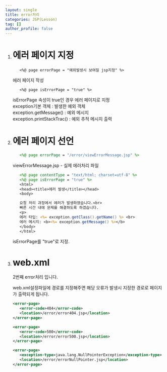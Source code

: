 ```yaml
---
layout: single
title: error처리
categories: JSP(Lesson)
tag: []
author_profile: false
---
```


1. # 에러 페이지 지정
   ```
      <%@ page errorPage = "예외발생시 보여질 jsp지정" %>
   ```

   에러 페이지 작성
   ```
      <%@ page isErrorPage = "true" %>
   ```   
   isErrorPage 속성이 true인 경우 에러 페이지로 지정   
   exception기본 객체 : 발생한 예외 객체   
   exception.getMessage() : 예외 메시지   
   exception.printStackTrac() : 예외 추적 메시지 출력   

1. # 에러 페이지 선언
   ```jsp
      <%@ page errorPage = "/error/viewErrorMessage.jsp" %>
   ```   

   viewErrorMessage.jsp - 실제 에러처리 파일   
   ```jsp
      <%@ page contentType = "text/html; charset=utf-8" %>
      <%@ page isErrorPage = "true" %>
      <html>
      <head><title>에러 발생</title></head>
      <body>

      요청 처리 과정에서 에러가 발생하였습니다.<br>
      빠른 시간 내에 문제를 해결하도록 하겠습니다.
      <p>
      에러 타입: <%= exception.getClass().getName() %> <br>
      에러 메시지: <b><%= exception.getMessage() %></b>
      </body>
      </html>
   ```   
   isErrorPage를 "true"로 지정.   

1. #  web.xml

   2번째 error처리 입니다.   

   web.xml설정파일에 경로를 지정해주면 해당 오류가 발생시 지정한 경로로 페이지가 출력되게 됩니다.   

   ```xml
   <error-page>
      <error-code>404</error-code>
      <location>/error/error404.jsp</location>
   </error-page>

   <error-page>
      <error-code>500</error-code>
      <location>/error/error500.jsp</location>
   </error-page>

   <error-page>
      <exception-type>java.lang.NullPointerException</exception-type>
      <location>/error/errorNullPointer.jsp</location>
   </error-page>
   ```
